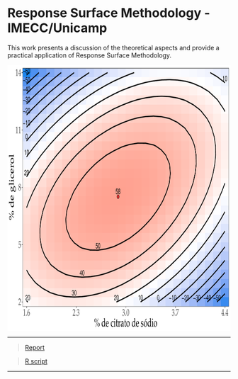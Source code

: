 # Response Surface Methodology - IMECC/Unicamp #

This work presents a discussion of the theoretical aspects and provide a practical application of Response Surface Methodology.

<img align="center" width="800" height="600" src="https://github.com/AndrMenezes/rsm2019/blob/master/contorno.pdf">


***
> [Report](https://github.com/AndrMenezes/rsm2019/raw/master/report.pdf)

> [R script](https://github.com/AndrMenezes/rsm2019/blob/master/decent_graphics.R)
***


